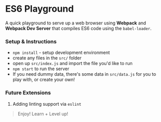 # ES6 Playground

A quick playground to serve up a web browser using **Webpack** and **Webpack Dev Server** that compiles ES6 code using the `babel-loader`.

### Setup & Instructions

* `npm install` - setup development environment
* create any files in the `src/` folder
* open up `src/index.js` and import the file you'd like to run
* `npm start` to run the server
* If you need dummy data, there's some data in `src/data.js` for you to play with, or create your own!

### Future Extensions

1. Adding linting support via `eslint`

> Enjoy! Learn + Level up!

